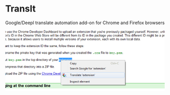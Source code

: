 # TransIt
Google/Deepl translate automation add-on for Chrome and Firefox browsers

![Image](TrExt.png)
